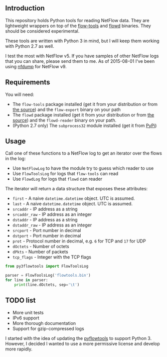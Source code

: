 ## Introduction

This repository holds Python tools for reading NetFlow data. They are
lightweight wrappers on top of the [flow-tools](https://code.google.com/p/flow-tools/)
and [flowd](https://code.google.com/p/flowd/) binaries. They should be
considered experimental.

These tools are written with Python 3 in mind, but I will keep them working
with Python 2.7 as well.

I test the most with NetFlow v5. If you have samples of other NetFlow logs that
you can share, please send them to me.
As of 2015-08-01 I've been using [nfdump](http://nfdump.sourceforge.net/) for NetFlow v9.


## Requirements

You will need:

* The `flow-tools` package installed (get it from your distribution or from [the source](https://code.google.com/p/flow-tools/))
  and the `flow-export` binary on your path
* The `flowd` package installed (get it from your distribution or from [the source](https://code.google.com/p/flowd/))
  and the `flowd-reader` binary on your path.
* (Python 2.7 only) The `subprocess32` module installed (get it from [PyPi](https://pypi.python.org/pypi/subprocess32/))


## Usage

Call one of these functions to a NetFlow log to get an iterator over the flows
in the log:

* Use `NetFlowLog` to have the module try to guess which reader to use
* Use `FlowToolsLog` for logs that `flow-tools` can read
* Use `FlowdLog` for logs that `flowd` can reader

The iterator will return a data structure that exposes these attributes:

* `first` - A naive `datetime.datetime` object. UTC is assumed.
* `last` - A naive `datetime.datetime` object. UTC is assumed.
* `srcaddr` - IP address as a string
* `srcaddr_raw` - IP address as an integer
* `dstaddr` - IP address as a string
* `dstaddr_raw` - IP address as an integer
* `srcport` - Port number in decimal
* `dstport` - Port number in decimal
* `prot` - Protocol number in decimal, e.g. `6` for TCP and `17` for UDP
* `dOctets` - Number of octets
* `dPkts` - Number of packets
* `tcp_flags` - Integer with the TCP flags 


```python
from py3flowtools import FlowToolsLog

parser = FlowToolsLog('flowtools.bin')
for line in parser:
    print(line.dOctets, sep='\t')
```

## TODO list

* More unit tests
* IPv6 support
* More thorough documentation
* Support for gzip-compressed logs

I started with the idea of updating the [pyflowtools](http://code.google.com/p/pyflowtools/)
to support Python 3. However, I decided I wanted to use a more permissive
license and develop more rapidly.
